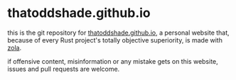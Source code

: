 # thatoddshade.github.io

this is the git repository for [thatoddshade.github.io](https://thatoddshade.github.io/), a personal website that, because of every Rust project's totally objective superiority, is made with [zola](https://www.getzola.org).

if offensive content, misinformation or any mistake gets on this website, issues and pull requests are welcome.
